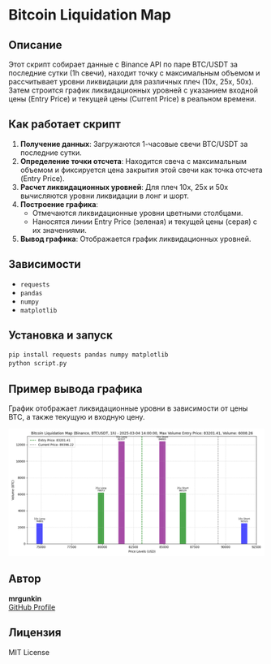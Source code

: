 # Bitcoin Liquidation Map

## Описание
Этот скрипт собирает данные с Binance API по паре BTC/USDT за последние сутки (1h свечи), находит точку с максимальным объемом и рассчитывает уровни ликвидации для различных плеч (10x, 25x, 50x). Затем строится график ликвидационных уровней с указанием входной цены (Entry Price) и текущей цены (Current Price) в реальном времени.

## Как работает скрипт
1. **Получение данных**: Загружаются 1-часовые свечи BTC/USDT за последние сутки.
2. **Определение точки отсчета**: Находится свеча с максимальным объемом и фиксируется цена закрытия этой свечи как точка отсчета (Entry Price).
3. **Расчет ликвидационных уровней**: Для плеч 10x, 25x и 50x вычисляются уровни ликвидации в лонг и шорт.
4. **Построение графика**:
   - Отмечаются ликвидационные уровни цветными столбцами.
   - Наносятся линии Entry Price (зеленая) и текущей цены (серая) с их значениями.
5. **Вывод графика**: Отображается график ликвидационных уровней.

## Зависимости
- `requests`
- `pandas`
- `numpy`
- `matplotlib`

## Установка и запуск
```sh
pip install requests pandas numpy matplotlib
python script.py
```

## Пример вывода графика
График отображает ликвидационные уровни в зависимости от цены BTC, а также текущую и входную цену.

![Liquidation Map](Figure_1.png)

## Автор
**mrgunkin**  
[GitHub Profile](https://github.com/mrgunkin)

## Лицензия
MIT License
